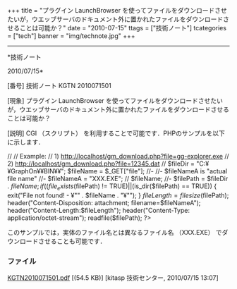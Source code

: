 ﻿+++
title = "プラグイン LaunchBrowser を使ってファイルをダウンロードさせたいが，ウエッブサーバのドキュメント外に置かれたファイルをダウンロードさせることは可能か？"
date = "2010-07-15"
ttags = ["技術ノート"]
tcategories = ["tech"]
banner = "img/technote.jpg"
+++

-----------------------------------------------------------------------------------------------------------------------------

*技術ノート

2010/07/15*


[番号]
技術ノート KGTN 2010071501

[現象]
プラグイン LaunchBrowser
を使ってファイルをダウンロードさせたいが，ウエッブサーバのドキュメント外に置かれたファイルをダウンロードさせることは可能か？

[説明]
CGI （スクリプト）
を利用することで可能です．PHPのサンプルを以下に示します．

//
// Example:
// 1) <http://localhost/gm_download.php?file=gg-explorer.exe>
// 2) <http://localhost/gm_download.php?file=12345.dat>
//
$fileDir = "C:¥¥GraphOn¥¥BIN¥¥";
$fileName = $_GET["file"];
//-
//- $fileNameA is "actual file name"
//-
$fileNameA = "XXX.EXE"; // $fileName;
//-
$filePath = $fileDir . $fileName;
if((file_exists($filePath) != TRUE)||(is_dir($filePath) == TRUE))
{
exit("File not found! - ¥"" . $fileName . "¥"");
}
$fileLength = filesize($filePath);
header("Content-Disposition: attachment; filename=$fileNameA");
header("Content-Length:$fileLength");
header("Content-Type: application/octet-stream");
readfile($filePath);
?>

このサンプルでは，実体のファイル名とは異なるファイル名 （XXX.EXE）
でダウンロードさせることも可能です．


### ファイル

 
 


[KGTN2010071501.pdf](http://techreport.kitasp.net/attachments/download/228/KGTN2010071501.pdf)
 [(54.5 KB)] [kitasp 技術センター, 2010/07/15
13:07]


 


 


